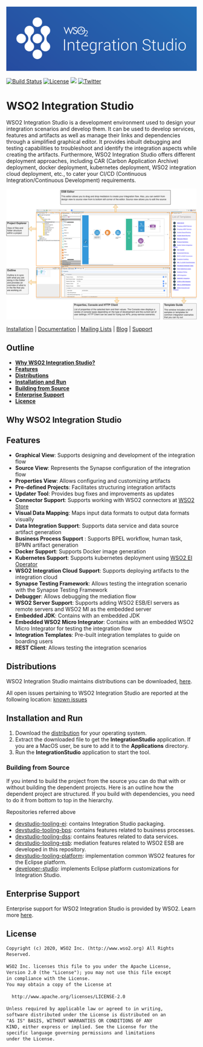 ![WSO2 Integration Studio](gh-docs/images/integration-studio-logo.png?raw=true)

[![Build Status](https://travis-ci.org/wso2/devstudio-tooling-ei.svg?branch=master)](https://travis-ci.org/wso2/devstudio-tooling-ei)
[![License](https://img.shields.io/badge/License-Apache%202.0-blue.svg)](https://github.com/wso2/devstudio-tooling-ei/blob/master/LICENSE)
[<img src="https://img.shields.io/badge/Slack-@wso2--ei-blue">](https://ei-slack.wso2.com/)
[![Twitter](https://img.shields.io/twitter/follow/wso2.svg?style=social&label=Follow)](https://twitter.com/intent/follow?screen_name=wso2)


# WSO2 Integration Studio

WSO2 Integration Studio is a development environment used to design your integration scenarios and develop them. It can be used to develop services, features and artifacts as well as manage their links and dependencies through a simplified graphical editor. 
It provides inbuilt debugging and testing capabilities to troubleshoot and identify the integration aspects while creating the artifacts.
Furthermore, WSO2 Integration Studio offers different deployment approaches, including CAR (Carbon Application Archive) deployment, docker deployment, kubernetes deployment, WSO2 integration cloud deployment, etc., to cater your CI/CD (Continuous Integration/Continuous Development) requirements.

[![WSO2 Integration Studio](gh-docs/images/design-view-image.png?raw=true "WSO2 Integration Studio")](https://ei.docs.wso2.com/en/latest/micro-integrator/develop/WSO2-Integration-Studio/)


[Installation](https://ei.docs.wso2.com/en/latest/micro-integrator/develop/installing-WSO2-Integration-Studio/) | 
[Documentation](https://ei.docs.wso2.com/en/latest/micro-integrator/develop/intro-integration-development/) | 
[Mailing Lists](https://wso2.com/mail/) | 
[Blog](https://wso2.com/blogs/thesource/) | 
[Support](https://wso2.com/subscription)


## Outline 

- [**Why WSO2 Integration Studio?**](#Why-WSO2-Enterprise-Integrator)
- [**Features**](#Features)
- [**Distributions**](#Distributions)
- [**Installation and Run**](#Installation-and-Run)
- [**Building from Source**](#Building-from-Source)
- [**Enterprise Support**](#Enterprise-Support)
- [**Licence**](#License)


## Why WSO2 Integration Studio


## Features

- **Graphical View**: Supports designing and development of the integration flow 
- **Source View**: Represents the Synapse configuration of the integration flow
- **Properties View**: Allows configuring and customizing artifacts
- **Pre-defined Projects**: Facilitates structuring integration artifacts
- **Updater Tool**: Provides bug fixes and improvements as updates
- **Connector Support**: Supports working with WSO2 connectors at [WSO2 Store](https://store.wso2.com/store/assets/esbconnector/list)
- **Visual Data Mapping**: Maps input data formats to output data formats visually
- **Data Integration Support**: Supports data service and data source artifact generation
- **Business Process Support** : Supports BPEL workflow, human task, BPMN artifact generation
- **Docker Support**: Supports Docker image generation
- **Kubernetes Support**: Supports kubernetes deployment using [WSO2 EI Operator](https://github.com/wso2/k8s-ei-operator)
- **WSO2 Integration Cloud Support**: Supports deploying artifacts to the integration cloud
- **Synapse Testing Framework**: Allows testing the integration scenario with the Synapse Testing Framework
- **Debugger**: Allows debugging the mediation flow
- **WSO2 Server Support**: Supports adding WSO2 ESB/EI servers as remote servers and WSO2 MI as the embedded server
- **Embedded JDK**: Contains with an embedded JDK
- **Embedded WSO2 Micro Integrator**: Contains with an embedded WSO2 Micro Integrator for testing the integration flow
- **Integration Templates**: Pre-built integration templates to guide on boarding users
- **REST Client**: Allows testing the integration scenarios


## Distributions
WSO2 Integration Studio maintains distributions can be downloaded, [here](https://wso2.com/integration/integration-studio/).

All open issues pertaining to WSO2 Integration Studio are reported at the following location: 
[known issues](https://github.com/wso2/devstudio-tooling-ei/issues)


## Installation and Run
1. Download the [distribution](https://wso2.com/integration/integration-studio/) for your operating system.
2. Extract the downloaded file to get the **IntegrationStudio** application. If you are a MacOS user, be sure to add it to the **Applications** directory.
3. Run the **IntegrationStudio** application to start the tool.


### Building from Source

If you intend to build the project from the source you can do that with or without building the dependent projects. 
Here is an outline how the dependent project are structured. If you build with dependencies, you need to do it from 
bottom to top in the hierarchy.

Repositories referred above

- [devstudio-tooling-ei](https://github.com/wso2/devstudio-tooling-ei/): contains Integration Studio packaging.
- [devstudio-tooling-bps](https://github.com/wso2/devstudio-tooling-bps): contains features related to business processes. 
- [devstudio-tooling-dss](https://github.com/wso2/devstudio-tooling-dss/): contains features related to data services.
- [devstudio-tooling-esb](https://github.com/wso2/devstudio-tooling-esb/): mediation features related to WSO2 ESB are developed in this repository. 
- [devstudio-tooling-platform](https://github.com/wso2/devstudio-tooling-platform/): implementation common WSO2 features for the Eclipse platform. 
- [developer-studio](https://github.com/wso2/developer-studio/): implements Eclipse platform customizations for Integration Studio.

## Enterprise Support

Enterprise support for WSO2 Integration Studio is provided by WSO2. Learn more [here](https://wso2.com/subscription).

## License

```
Copyright (c) 2020, WSO2 Inc. (http://www.wso2.org) All Rights Reserved.

WSO2 Inc. licenses this file to you under the Apache License,
Version 2.0 (the "License"); you may not use this file except
in compliance with the License.
You may obtain a copy of the License at

  http://www.apache.org/licenses/LICENSE-2.0

Unless required by applicable law or agreed to in writing,
software distributed under the License is distributed on an
"AS IS" BASIS, WITHOUT WARRANTIES OR CONDITIONS OF ANY
KIND, either express or implied. See the License for the
specific language governing permissions and limitations
under the License.
```